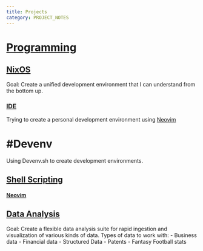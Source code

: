 ```yaml
---
title: Projects
category: PROJECT_NOTES
---
```

# [Programming](Projects/Programming/Programming.md)
## [NixOS](Projects/NixOS_Setup/NixOS.md)
Goal: Create a unified development environment that I can understand from the bottom up. 
### [IDE](Projects/IDE/Notes.md) 
Trying to create a personal development environment using [Neovim](Projects/NixOS_Setup/Neovim.md)

# #Devenv
Using Devenv.sh to create development environments. 


## [Shell Scripting](Projects/Programming/Shell%20Scripting.md)


#### [Neovim](Projects/NixOS_Setup/Neovim.md)



## [Data Analysis](z-archive/Data%20Analysis.md)
Goal: Create a flexible data analysis suite for rapid ingestion and visualization of various kinds of data. 
	Types of data to work with:
		- Business data
		- Financial data
		- Structured Data
			- Patents
			- Fantasy Football stats